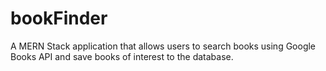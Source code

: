 # bookFinder

A MERN Stack application that allows users to search books using Google Books API and save books of interest to the database.
